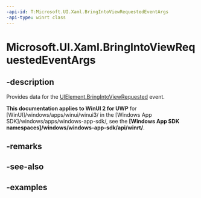 ```yaml
---
-api-id: T:Microsoft.UI.Xaml.BringIntoViewRequestedEventArgs
-api-type: winrt class
---
```


<!-- Class syntax.
public class BringIntoViewRequestedEventArgs : RoutedEventArgs, RoutedEventArgs
-->

# Microsoft.UI.Xaml.BringIntoViewRequestedEventArgs

## -description

Provides data for the [UIElement.BringIntoViewRequested](uielement_bringintoviewrequested.md) event.

**This documentation applies to WinUI 2 for UWP** for [WinUI]/windows/apps/winui/winui3/ in the [Windows App SDK]/windows/apps/windows-app-sdk/, see the **[Windows App SDK namespaces]/windows/windows-app-sdk/api/winrt/**.

## -remarks

## -see-also

## -examples

